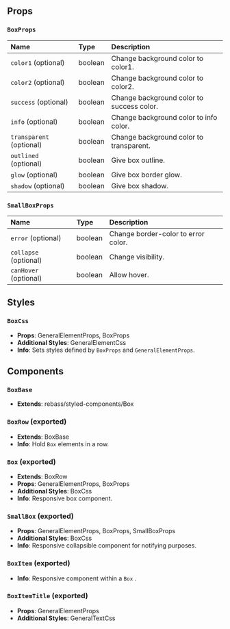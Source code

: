 ## Props

### `BoxProps`
| Name | Type | Description                                                          |
| :--- | :--- | :------------------------------------------------------------------- |
| `color1` (optional) | boolean | Change background color to color1.
| `color2` (optional) | boolean | Change background color to color2.
| `success` (optional) | boolean | Change background color to success color.
| `info` (optional) | boolean | Change background color to info color.
| `transparent` (optional) | boolean | Change background color to transparent.
| `outlined` (optional) | boolean | Give box outline.
| `glow` (optional) | boolean | Give box border glow.
| `shadow` (optional) | boolean | Give box shadow.

### `SmallBoxProps`
| Name | Type | Description                                                          |
| :--- | :--- | :------------------------------------------------------------------- |
| `error` (optional) | boolean | Change border-color to error color.
| `collapse` (optional) | boolean | Change visibility.
| `canHover` (optional) | boolean | Allow hover.

## Styles

### `BoxCss`
- **Props**: GeneralElementProps, BoxProps
- **Additional Styles**: GeneralElementCss
- **Info**: Sets styles defined by `BoxProps` and `GeneralElementProps`.

## Components

### `BoxBase`
- **Extends**: rebass/styled-components/Box

### `BoxRow` (exported)
- **Extends**: BoxBase
- **Info**: Hold `Box` elements in a row.

### `Box` (exported)
- **Extends**: BoxRow
- **Props**: GeneralElementProps, BoxProps
- **Additional Styles**: BoxCss
- **Info**: Responsive box component.

### `SmallBox` (exported)
- **Props**: GeneralElementProps, BoxProps, SmallBoxProps
- **Additional Styles**: BoxCss
- **Info**: Responsive collapsible component for notifying purposes.

### `BoxItem` (exported)
- **Info**: Responsive component within a `Box` .

### `BoxItemTitle` (exported)
- **Props**: GeneralElementProps
- **Additional Styles**: GeneralTextCss
